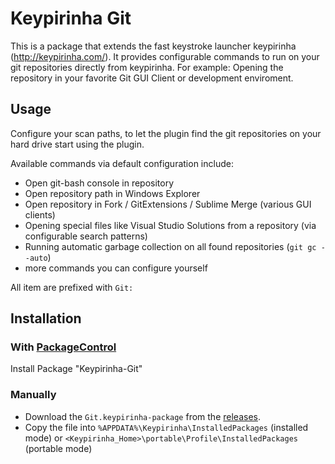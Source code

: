 # Keypirinha Git

This is a package that extends the fast keystroke launcher keypirinha
(<http://keypirinha.com/>). It provides configurable commands to run on your git
repositories directly from keypirinha. For example: Opening the repository in
your favorite Git GUI Client or development enviroment.

## Usage

Configure your scan paths, to let the plugin find the git repositories on your
hard drive start using the plugin.

Available commands via default configuration include:

* Open git-bash console in repository
* Open repository path in Windows Explorer
* Open repository in Fork / GitExtensions / Sublime Merge (various GUI clients)
* Opening special files like Visual Studio Solutions from a repository (via
  configurable search patterns)
* Running automatic garbage collection on all found repositories (`git gc --auto`)
* more commands you can configure yourself

All item are prefixed with `Git:`

## Installation

### With [PackageControl](https://github.com/ueffel/Keypirinha-PackageControl)

Install Package "Keypirinha-Git"

### Manually

* Download the `Git.keypirinha-package` from the
  [releases](https://github.com/ueffel/Keypirinha-Git/releases/latest).
* Copy the file into `%APPDATA%\Keypirinha\InstalledPackages` (installed mode) or
  `<Keypirinha_Home>\portable\Profile\InstalledPackages` (portable mode)
